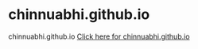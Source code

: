 # chinnuabhi.github.io

<link>chinnuabhi.github.io</link>
<a href="http://chinnuabhi.github.io">Click here for chinnuabhi.github.io</a>
